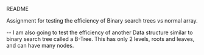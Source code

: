 README

Assignment for testing the efficiency of Binary search trees vs normal array.

-- I am also going to test the efficiency of another Data structure similar to binary search tree called a B-Tree. This has only 2 levels, roots and leaves, and can have many nodes.
